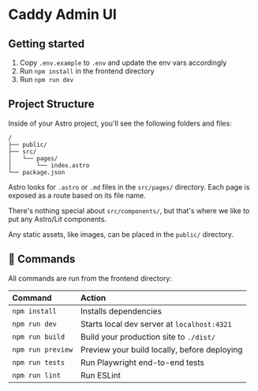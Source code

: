 # Caddy Admin UI


## Getting started

1. Copy `.env.example` to `.env` and update the env vars accordingly
2. Run `npm install` in the frontend directory
3. Run `npm run dev`


## Project Structure

Inside of your Astro project, you'll see the following folders and files:

```text
/
├── public/
├── src/
│   └── pages/
│       └── index.astro
└── package.json
```

Astro looks for `.astro` or `.md` files in the `src/pages/` directory. Each page is exposed as a route based on its file name.

There's nothing special about `src/components/`, but that's where we like to put any Astro/Lit components.

Any static assets, like images, can be placed in the `public/` directory.


## 🧞 Commands

All commands are run from the frontend directory:

| Command                   | Action                                           |
| :------------------------ | :----------------------------------------------- |
| `npm install`             | Installs dependencies                            |
| `npm run dev`             | Starts local dev server at `localhost:4321`      |
| `npm run build`           | Build your production site to `./dist/`          |
| `npm run preview`         | Preview your build locally, before deploying     |
| `npm run tests`           | Run Playwright end-to-end tests                  |
| `npm run lint`            | Run ESLint                                       |
